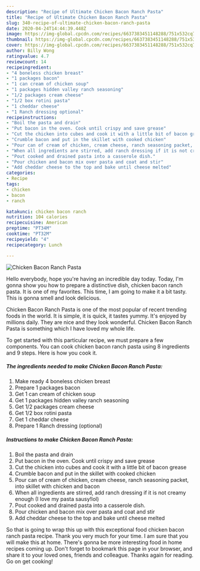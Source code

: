 ```yaml
---
description: "Recipe of Ultimate Chicken Bacon Ranch Pasta"
title: "Recipe of Ultimate Chicken Bacon Ranch Pasta"
slug: 340-recipe-of-ultimate-chicken-bacon-ranch-pasta
date: 2020-04-24T14:44:39.448Z
image: https://img-global.cpcdn.com/recipes/6637383451148288/751x532cq70/chicken-bacon-ranch-pasta-recipe-main-photo.jpg
thumbnail: https://img-global.cpcdn.com/recipes/6637383451148288/751x532cq70/chicken-bacon-ranch-pasta-recipe-main-photo.jpg
cover: https://img-global.cpcdn.com/recipes/6637383451148288/751x532cq70/chicken-bacon-ranch-pasta-recipe-main-photo.jpg
author: Billy Wong
ratingvalue: 4.7
reviewcount: 14
recipeingredient:
- "4 boneless chicken breast"
- "1 packages bacon"
- "1 can cream of chicken soup"
- "1 packages hidden valley ranch seasoning"
- "1/2 packages cream cheese"
- "1/2 box rotini pasta"
- "1 cheddar cheese"
- "1 Ranch dressing optional"
recipeinstructions:
- "Boil the pasta and drain"
- "Put bacon in the oven. Cook until crispy and save grease"
- "Cut the chicken into cubes and cook it with a little bit of bacon grease"
- "Crumble bacon and put in the skillet with cooked chicken"
- "Pour can of cream of chicken, cream cheese, ranch seasoning packet, into skillet with chicken and bacon"
- "When all ingredients are stirred, add ranch dressing if it is not creamy enough (I love my pasta sausy!lol)"
- "Pout cooked and drained pasta into a casserole dish."
- "Pour chicken and bacon mix over pasta and coat and stir"
- "Add cheddar cheese to the top and bake until cheese melted"
categories:
- Recipe
tags:
- chicken
- bacon
- ranch

katakunci: chicken bacon ranch 
nutrition: 104 calories
recipecuisine: American
preptime: "PT34M"
cooktime: "PT32M"
recipeyield: "4"
recipecategory: Lunch

---
```



![Chicken Bacon Ranch Pasta](https://img-global.cpcdn.com/recipes/6637383451148288/751x532cq70/chicken-bacon-ranch-pasta-recipe-main-photo.jpg)

Hello everybody, hope you're having an incredible day today. Today, I'm gonna show you how to prepare a distinctive dish, chicken bacon ranch pasta. It is one of my favorites. This time, I am going to make it a bit tasty. This is gonna smell and look delicious.



Chicken Bacon Ranch Pasta is one of the most popular of recent trending foods in the world. It is simple, it is quick, it tastes yummy. It's enjoyed by millions daily. They are nice and they look wonderful. Chicken Bacon Ranch Pasta is something which I have loved my whole life.


To get started with this particular recipe, we must prepare a few components. You can cook chicken bacon ranch pasta using 8 ingredients and 9 steps. Here is how you cook it.

<!--inarticleads1-->

##### The ingredients needed to make Chicken Bacon Ranch Pasta:

1. Make ready 4 boneless chicken breast
1. Prepare 1 packages bacon
1. Get 1 can cream of chicken soup
1. Get 1 packages hidden valley ranch seasoning
1. Get 1/2 packages cream cheese
1. Get 1/2 box rotini pasta
1. Get 1 cheddar cheese
1. Prepare 1 Ranch dressing (optional)




<!--inarticleads2-->

##### Instructions to make Chicken Bacon Ranch Pasta:

1. Boil the pasta and drain
1. Put bacon in the oven. Cook until crispy and save grease
1. Cut the chicken into cubes and cook it with a little bit of bacon grease
1. Crumble bacon and put in the skillet with cooked chicken
1. Pour can of cream of chicken, cream cheese, ranch seasoning packet, into skillet with chicken and bacon
1. When all ingredients are stirred, add ranch dressing if it is not creamy enough (I love my pasta sausy!lol)
1. Pout cooked and drained pasta into a casserole dish.
1. Pour chicken and bacon mix over pasta and coat and stir
1. Add cheddar cheese to the top and bake until cheese melted




So that is going to wrap this up with this exceptional food chicken bacon ranch pasta recipe. Thank you very much for your time. I am sure that you will make this at home. There's gonna be more interesting food in home recipes coming up. Don't forget to bookmark this page in your browser, and share it to your loved ones, friends and colleague. Thanks again for reading. Go on get cooking!
